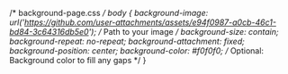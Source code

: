 /* background-page.css */
body {
    background-image: url('https://github.com/user-attachments/assets/e94f0987-a0cb-46c1-bd84-3c64316db5e0'); /* Path to your image */
    background-size: contain;
    background-repeat: no-repeat;
    background-attachment: fixed;
    background-position: center;
    background-color: #f0f0f0; /* Optional: Background color to fill any gaps */
}


